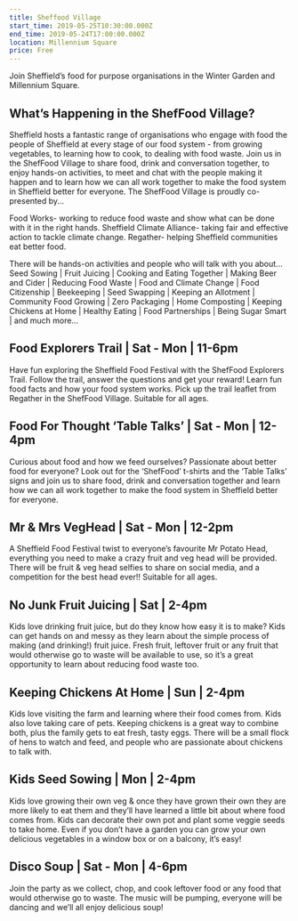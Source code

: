 ```yaml
---
title: Sheffood Village
start_time: 2019-05-25T10:30:00.000Z
end_time: 2019-05-24T17:00:00.000Z
location: Millennium Square
price: Free
---
```

Join Sheffield’s food for purpose organisations in the Winter Garden and Millennium Square.

## What’s Happening in the ShefFood Village?

Sheffield hosts a fantastic range of organisations who engage with food the people of Sheffield at every stage of our food system - from growing vegetables, to learning how to cook, to dealing with food waste. Join us in the ShefFood Village to share food, drink and conversation together, to enjoy hands-on activities, to meet and chat with the people making it happen and to learn how we can all work together to make the food system in Sheffield better for everyone. The ShefFood Village is proudly co-presented by...

Food Works- working to reduce food waste and show what can be done with it in the right hands.
Sheffield Climate Alliance- taking fair and effective action to tackle climate change.
Regather- helping Sheffield communities eat better food.

There will be hands-on activities and people who will talk with you about... Seed Sowing | Fruit Juicing | Cooking and Eating Together | Making Beer and Cider | Reducing Food Waste | Food and Climate Change | Food Citizenship | Beekeeping | Seed Swapping | Keeping an Allotment | Community Food Growing | Zero Packaging | Home Composting | Keeping Chickens at Home | Healthy Eating | Food Partnerships | Being Sugar Smart | and much more…

## Food Explorers Trail | Sat - Mon | 11-6pm

Have fun exploring the Sheffield Food Festival with the ShefFood Explorers Trail. Follow the trail, answer the questions and get your reward! Learn fun food facts and how your food system works. Pick up the trail leaflet from Regather in the ShefFood Village. Suitable for all ages.

## Food For Thought ‘Table Talks’ | Sat - Mon | 12-4pm

Curious about food and how we feed ourselves? Passionate about better food for everyone? Look out for the ‘ShefFood’ t-shirts and the ‘Table Talks’ signs and join us to share food, drink and conversation together and learn how we can all work together to make the food system in Sheffield better for everyone.

## Mr & Mrs VegHead | Sat - Mon | 12-2pm

A Sheffield Food Festival twist to everyone’s favourite Mr Potato Head, everything you need to make a crazy fruit and veg head will be provided. There will be fruit & veg head selfies to share on social media, and a competition for the best head ever!! Suitable for all ages.

## No Junk Fruit Juicing | Sat | 2-4pm

Kids love drinking fruit juice, but do they know how easy it is to make? Kids can get hands on and messy as they learn about the simple process of making (and drinking!) fruit juice. Fresh fruit, leftover fruit or any fruit that would otherwise go to waste will be available to use, so it’s a great opportunity to learn about reducing food waste too.

## Keeping Chickens At Home | Sun | 2-4pm

Kids love visiting the farm and learning where their food comes from. Kids also love taking care of pets. Keeping chickens is a great way to combine both, plus the family gets to eat fresh, tasty eggs. There will be a small flock of hens to watch and feed, and people who are passionate about chickens to talk with.

## Kids Seed Sowing | Mon | 2-4pm

Kids love growing their own veg & once they have grown their own they are more likely to eat them and they’ll have learned a little bit about where food comes from. Kids can decorate their own pot and plant some veggie seeds to take home. Even if you don’t have a garden you can grow your own delicious vegetables in a window box or on a balcony, it’s easy!

## Disco Soup | Sat - Mon | 4-6pm

Join the party as we collect, chop, and cook leftover food or any food that would otherwise go to waste. The music will be pumping, everyone will be dancing and we’ll all enjoy delicious soup!